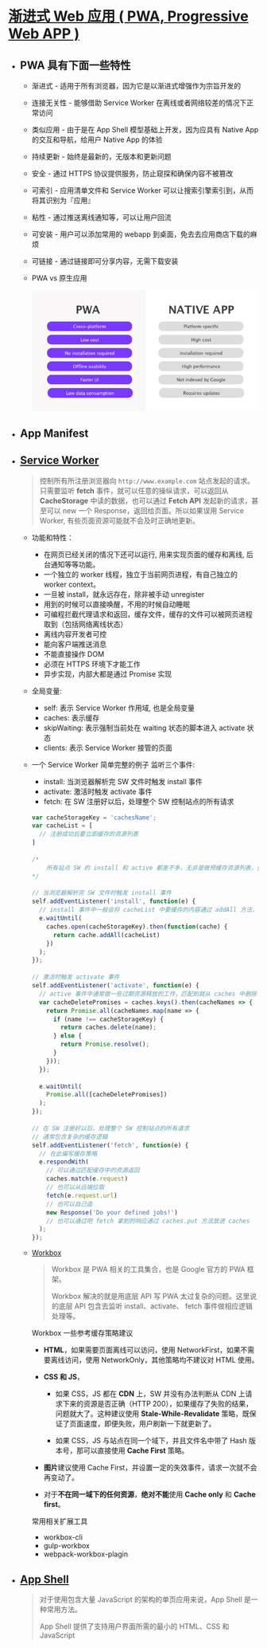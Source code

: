 # [渐进式 Web 应用 ( PWA, Progressive Web APP )](https://web.dev/progressive-web-apps/)

* ## PWA 具有下面一些特性

    * 渐进式 - 适用于所有浏览器，因为它是以渐进式增强作为宗旨开发的
    * 连接无关性 - 能够借助 Service Worker 在离线或者网络较差的情况下正常访问
    * 类似应用 - 由于是在 App Shell 模型基础上开发，因为应具有 Native App 的交互和导航，给用户 Native App 的体验
    * 持续更新 - 始终是最新的，无版本和更新问题
    * 安全 - 通过 HTTPS 协议提供服务，防止窥探和确保内容不被篡改
    * 可索引 - 应用清单文件和 Service Worker 可以让搜索引擎索引到，从而将其识别为『应用』
    * 粘性 - 通过推送离线通知等，可以让用户回流
    * 可安装 - 用户可以添加常用的 webapp 到桌面，免去去应用商店下载的麻烦
    * 可链接 - 通过链接即可分享内容，无需下载安装
    * PWA vs 原生应用
    
        ![cpn](./compare_pwa_native.png)

* ## App Manifest


* ## [Service Worker](https://developers.google.cn/web/fundamentals/primers/service-workers)
    
    > 控制所有所注册浏览器向 `http://www.example.com` 站点发起的请求。只需要监听 **fetch** 事件，就可以任意的操纵请求，可以返回从 **CacheStorage** 中读的数据，也可以通过 **Fetch API** 发起新的请求，甚至可以 new 一个 Response，返回给页面。所以如果误用 Service Worker, 有些页面资源可能就不会及时正确地更新。

    * 功能和特性：
    
        * 在网页已经关闭的情况下还可以运行, 用来实现页面的缓存和离线, 后台通知等等功能。
        * 一个独立的 worker 线程，独立于当前网页进程，有自己独立的 worker context。
        * 一旦被 install，就永远存在，除非被手动 unregister
        * 用到的时候可以直接唤醒，不用的时候自动睡眠
        * 可编程拦截代理请求和返回，缓存文件，缓存的文件可以被网页进程取到（包括网络离线状态）
        * 离线内容开发者可控
        * 能向客户端推送消息
        * 不能直接操作 DOM
        * 必须在 HTTPS 环境下才能工作
        * 异步实现，内部大都是通过 Promise 实现
    
    * 全局变量:

        * self: 表示 Service Worker 作用域, 也是全局变量
        * caches: 表示缓存
        * skipWaiting: 表示强制当前处在 waiting 状态的脚本进入 activate 状态
        * clients: 表示 Service Worker 接管的页面

    * 一个 Service Worker 简单完整的例子
        监听三个事件:
        * install: 当浏览器解析完 SW 文件时触发 install 事件
        * activate: 激活时触发 activate 事件
        * fetch: 在 SW 注册好以后，处理整个 SW 控制站点的所有请求

        ```javascript
        var cacheStorageKey = 'cachesName';
        var cacheList = [
          // 注册成功后要立即缓存的资源列表
        ]
        
        /*
            所有站点 SW 的 install 和 active 都差不多，无非是做预缓存资源列表，更新后缓存清理的工作，逻辑不应该太复杂
        */

       // 当浏览器解析完 SW 文件时触发 install 事件
        self.addEventListener('install', function(e) {
          // install 事件中一般会将 cacheList 中要缓存的内容通过 addAll 方法，请求一遍放入 caches 中
          e.waitUntil(
            caches.open(cacheStorageKey).then(function(cache) {
              return cache.addAll(cacheList)
            })
          );
        });
        
        // 激活时触发 activate 事件
        self.addEventListener('activate', function(e) {
          // active 事件中通常做一些过期资源释放的工作，匹配到就从 caches 中删除
          var cacheDeletePromises = caches.keys().then(cacheNames => {
            return Promise.all(cacheNames.map(name => {
              if (name !== cacheStorageKey) {
                return caches.delete(name);
              } else {
                return Promise.resolve();
              }
            }));
          });
        
          e.waitUntil(
            Promise.all([cacheDeletePromises])
          );
        });
        
        // 在 SW 注册好以后，处理整个 SW 控制站点的所有请求
        // 通常包含复杂的缓存逻辑
        self.addEventListener('fetch', function(e) {
          // 在此编写缓存策略
          e.respondWith(
            // 可以通过匹配缓存中的资源返回
            caches.match(e.request)
            // 也可以从远端拉取
            fetch(e.request.url)
            // 也可以自己造
            new Response('Do your defined jobs!')
            // 也可以通过吧 fetch 拿到的响应通过 caches.put 方法放进 caches
          );
        });
        
        ```    

    * [Workbox](https://developers.google.cn/web/tools/workbox/guides/get-started)
        >  Workbox 是 PWA 相关的工具集合，也是 Google 官方的 PWA 框架。
        > 
        > Workbox 解决的就是用底层 API 写 PWA 太过复杂的问题。这里说的底层 API 包含去监听 install、activate、 fetch 事件做相应逻辑处理等。
        
        Workbox 一些参考缓存策略建议
        
        * **HTML**，如果需要页面离线可以访问，使用 NetworkFirst，如果不需要离线访问，使用 NetworkOnly，其他策略均不建议对 HTML 使用。
        
        * **CSS 和 JS**，
            * 如果 CSS，JS 都在 **CDN** 上，SW 并没有办法判断从 CDN 上请求下来的资源是否正确（HTTP 200），如果缓存了失败的结果，问题就大了。这种建议使用 **Stale-While-Revalidate** 策略，既保证了页面速度，即便失败，用户刷新一下就更新了。
        
            * 如果 CSS，JS 与站点在同一个域下，并且文件名中带了 Hash 版本号，那可以直接使用 **Cache First** 策略。
        
        * **图片**建议使用 Cache First，并设置一定的失效事件，请求一次就不会再变动了。
        * 对于**不在同一域下的任何资源**，**绝对不能**使用 **Cache only** 和 **Cache first**。

        常用相关扩展工具
        * workbox-cli
        * gulp-workbox
        * webpack-workbox-plagin

* ## [App Shell](https://developers.google.cn/web/fundamentals/architecture/app-shell)
    > 对于使用包含大量 JavaScript 的架构的单页应用来说，App Shell 是一种常用方法。
    > 
    > App Shell 提供了支持用户界面所需的最小的 HTML、CSS 和 JavaScript
